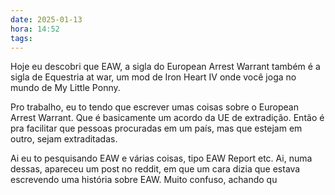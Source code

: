 ```yaml
---
date: 2025-01-13
hora: 14:52
tags:
---
```

Hoje eu descobri que EAW, a sigla do European Arrest Warrant também é a sigla de Equestria at war, um mod de Iron Heart IV onde você joga no mundo de My Little Ponny. 



Pro trabalho, eu to tendo que escrever umas coisas sobre o European Arrest Warrant. Que é basicamente um acordo da UE de extradição. Então é pra facilitar que pessoas procuradas em um país, mas que estejam em outro, sejam extraditadas. 

Ai eu to pesquisando EAW e várias coisas, tipo EAW Report etc. Ai, numa dessas, apareceu um post no reddit, em que um cara dizia que estava escrevendo uma história sobre EAW. Muito confuso, achando qu 
